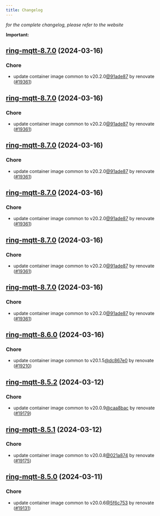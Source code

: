 ```yaml
---
title: Changelog
---
```



*for the complete changelog, please refer to the website*

**Important:**


## [ring-mqtt-8.7.0](https://github.com/truecharts/charts/compare/ring-mqtt-8.6.0...ring-mqtt-8.7.0) (2024-03-16)

### Chore



- update container image common to v20.2.0[@91ade87](https://github.com/91ade87) by renovate ([#19361](https://github.com/truecharts/charts/issues/19361))


## [ring-mqtt-8.7.0](https://github.com/truecharts/charts/compare/ring-mqtt-8.6.0...ring-mqtt-8.7.0) (2024-03-16)

### Chore



- update container image common to v20.2.0[@91ade87](https://github.com/91ade87) by renovate ([#19361](https://github.com/truecharts/charts/issues/19361))


## [ring-mqtt-8.7.0](https://github.com/truecharts/charts/compare/ring-mqtt-8.6.0...ring-mqtt-8.7.0) (2024-03-16)

### Chore



- update container image common to v20.2.0[@91ade87](https://github.com/91ade87) by renovate ([#19361](https://github.com/truecharts/charts/issues/19361))


## [ring-mqtt-8.7.0](https://github.com/truecharts/charts/compare/ring-mqtt-8.6.0...ring-mqtt-8.7.0) (2024-03-16)

### Chore



- update container image common to v20.2.0[@91ade87](https://github.com/91ade87) by renovate ([#19361](https://github.com/truecharts/charts/issues/19361))


## [ring-mqtt-8.7.0](https://github.com/truecharts/charts/compare/ring-mqtt-8.6.0...ring-mqtt-8.7.0) (2024-03-16)

### Chore



- update container image common to v20.2.0[@91ade87](https://github.com/91ade87) by renovate ([#19361](https://github.com/truecharts/charts/issues/19361))


## [ring-mqtt-8.7.0](https://github.com/truecharts/charts/compare/ring-mqtt-8.6.0...ring-mqtt-8.7.0) (2024-03-16)

### Chore



- update container image common to v20.2.0[@91ade87](https://github.com/91ade87) by renovate ([#19361](https://github.com/truecharts/charts/issues/19361))


## [ring-mqtt-8.6.0](https://github.com/truecharts/charts/compare/ring-mqtt-8.5.2...ring-mqtt-8.6.0) (2024-03-16)

### Chore



- update container image common to v20.1.5[@dc867e0](https://github.com/dc867e0) by renovate ([#19210](https://github.com/truecharts/charts/issues/19210))


## [ring-mqtt-8.5.2](https://github.com/truecharts/charts/compare/ring-mqtt-8.5.1...ring-mqtt-8.5.2) (2024-03-12)

### Chore



- update container image common to v20.0.9[@caa8bac](https://github.com/caa8bac) by renovate ([#19179](https://github.com/truecharts/charts/issues/19179))


## [ring-mqtt-8.5.1](https://github.com/truecharts/charts/compare/ring-mqtt-8.5.0...ring-mqtt-8.5.1) (2024-03-12)

### Chore



- update container image common to v20.0.8[@021a874](https://github.com/021a874) by renovate ([#19175](https://github.com/truecharts/charts/issues/19175))


## [ring-mqtt-8.5.0](https://github.com/truecharts/charts/compare/ring-mqtt-8.4.1...ring-mqtt-8.5.0) (2024-03-11)

### Chore



- update container image common to v20.0.6[@5f6c753](https://github.com/5f6c753) by renovate ([#19131](https://github.com/truecharts/charts/issues/19131))

